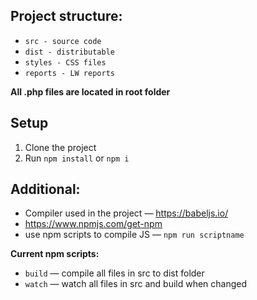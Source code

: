 Project structure:
-
- `src - source code`
- `dist - distributable`
- `styles - CSS files`
- `reports - LW reports`

**All .php files are located in root folder**

Setup
-
1. Clone the project
2. Run `npm install` or `npm i`

Additional:
-
- Compiler used in the project — https://babeljs.io/
- https://www.npmjs.com/get-npm
- use npm scripts to compile JS — `npm run scriptname`

**Current npm scripts:**
- `build` — compile all files in src to dist folder
- `watch` — watch all files in src and build when changed

